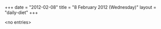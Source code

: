+++
date = "2012-02-08"
title = "8 February 2012 (Wednesday)"
layout = "daily-diet"
+++

\<no entries\>